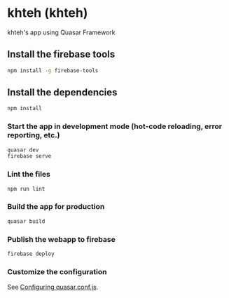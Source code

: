 # khteh (khteh)

khteh's app using Quasar Framework

## Install the firebase tools

```bash
npm install -g firebase-tools
```

## Install the dependencies

```bash
npm install
```

### Start the app in development mode (hot-code reloading, error reporting, etc.)

```bash
quasar dev
firebase serve
```

### Lint the files

```bash
npm run lint
```

### Build the app for production

```bash
quasar build
```

### Publish the webapp to firebase

```bash
firebase deploy
```

### Customize the configuration

See [Configuring quasar.conf.js](https://v2.quasar.dev/quasar-cli/quasar-conf-js).
